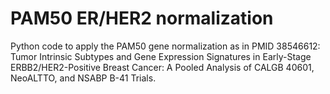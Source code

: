 # PAM50 ER/HER2 normalization
Python code to apply the PAM50 gene normalization as in PMID 38546612: Tumor Intrinsic Subtypes and Gene Expression Signatures in Early-Stage ERBB2/HER2-Positive Breast Cancer: A Pooled Analysis of CALGB 40601, NeoALTTO, and NSABP B-41 Trials.
